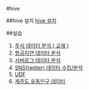 #hive

##hive 설치
[hive 설치](https://github.com/jonghyeon/bigdata/blob/master/hive/setting/README.md)

##실습
1. [주식 데이터 분석 ( 교재 )](https://github.com/jonghyeon/bigdata/blob/master/hive/%EC%8B%A4%EC%8A%B5/query_practice.md)
2. [항공지연 데이터 분석](https://github.com/jonghyeon/bigdata/blob/master/hive/%EC%8B%A4%EC%8A%B5/%ED%95%AD%EA%B3%B5%EC%A7%80%EC%97%B0%EB%8D%B0%EC%9D%B4%ED%84%B0%EB%B6%84%EC%84%9D.md)
3. [서버로그 데이터 분석](https://github.com/jonghyeon/bigdata/blob/master/hive/%EC%8B%A4%EC%8A%B5/%EC%84%9C%EB%B2%84%EB%A1%9C%EA%B7%B8%EB%8D%B0%EC%9D%B4%ED%84%B0.md)
4. [SNS(twitter) 데이터 수집/분석](https://github.com/jonghyeon/bigdata/blob/master/hive/%EC%8B%A4%EC%8A%B5/flume_tweet.md)
5. [UDF](https://github.com/jonghyeon/bigdata/blob/master/hive/%EC%8B%A4%EC%8A%B5/udf.md)
6. [제주도 유동인구 데이터](https://github.com/jonghyeon/bigdata/blob/master/hive/%EC%8B%A4%EC%8A%B5/%EC%A0%9C%EC%A3%BC%EB%8F%84%EC%9C%A0%EB%8F%99%EC%9D%B8%EA%B5%AC%EB%8D%B0%EC%9D%B4%ED%84%B0.md)


